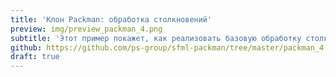 ```yaml
---
title: 'Клон Packman: обработка столкновений'
preview: img/preview_packman_4.png
subtitle: 'Этот пример покажет, как реализовать базовую обработку столкновений (англ. collisions) со стенами лабиринта.'
github: https://github.com/ps-group/sfml-packman/tree/master/packman_4
draft: true
---
```

